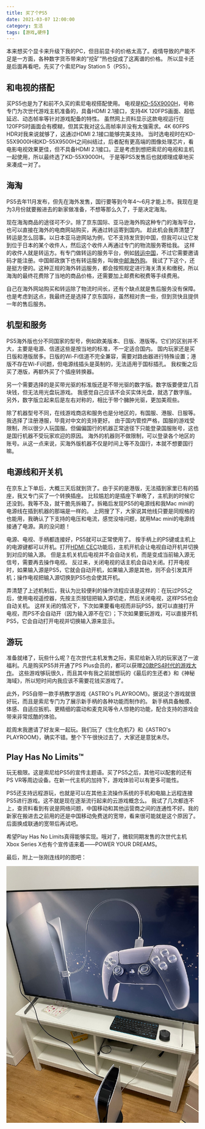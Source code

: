 ```yaml
---
title: 买了个PS5
date: 2021-03-07 12:00:00
category: 生活
tags: [游戏,硬件]
---
```


本来想买个显卡来升级下我的PC，但目前显卡的价格太高了。疫情导致的产能不足是一方面，各种数字货币带来的“挖矿”热也促成了这离谱的价格。
所以显卡还是后面再看吧，先买了个索尼Play Station 5（PS5）。

<!--more-->

## 和电视的搭配

买PS5也是为了和前不久买的索尼电视搭配使用。
电视是[KD-55X9000H](https://www.sonystyle.com.cn/products/bravia/x9000h/kd_55x9000h.html)，号称专门为次世代游戏主机准备的，具备HDMI 2.1接口，支持4K 120FPS画面、超低延迟、动态帧率等针对游戏配备的特性。
虽然网上资料显示这款电视运行在120FPS时画面会有模糊，但其实我对这么高帧率并没有太强需求。4K 60FPS HDR对我来说就够了，这通过HDMI 2.1接口能够完美支持。
当时选电视时在KD-55X9000H和KD-55X9500H之间纠结过，后者配有更高端的图像处理芯片，看电影电视效果更佳，但不具备HDMI 2.1接口。正是考虑到想把索尼的电视和主机一起使用，所以最终选了KD-55X9000H。
于是等PS5发售后也就顺理成章地买来凑成一对了。

## 海淘

PS5去年11月发布，但先在海外发售，国行要等到今年4～6月才能上市。我现在是为3月份就要搬进去的新家做准备，不想等那么久了，于是决定海淘。

现在海淘商品的途径可不少。除了京东国际、亚马逊海外购这种专门的海淘平台，也可以直接在海外的电商网站购买，再通过转运寄到国内。
趁此机会我弄清楚了转运是怎么回事。以日本亚马逊网站为例，它不支持发货到中国，但我可以让它发到位于日本的某个收件人，然后这个收件人再通过专门的物流服务寄给我。
这样的收件人就是转运方。有专门做转运的服务平台，例如[转运中国](https://www.uszcn.com/)，不过它需要邀请码才能注册。中国邮政旗下也有转运服务，叫做[中邮海外购](https://buy.ems.com.cn/)。
我试了下这个，还是挺方便的。这种正规的海外转运服务，都会按照规定进行海关清关和缴税，所以海淘的最终花费除了当地的商品价格，还需要加上邮费和税费等手续费用。

自己在海外网站购买和转运除了物流时间长，还有个缺点就是售后服务没有保障。也是考虑到这点，我最终还是选择了京东国际，虽然相对贵一些，但到货快且提供一年的售后服务。

## 机型和服务

PS5海外版也分不同国家的型号，例如欧美版本、日版、港版等。它们的区别并不大，主要是电源、信道这些是按当地的标准，不一定适合国内。
国内玩家还是买日版和港版居多。日版的Wi-Fi信道不完全兼容，需要对路由器进行特殊设置；港版不存在Wi-Fi问题，但电源线插头是英制的，无法适用于国标插孔。
我权衡之后买了港版，再额外买了个插座转换器。

另一个需要选择的是买带光驱的标准版还是不带光驱的数字版。数字版要便宜几百块钱，但无法用光盘玩游戏。
我感觉自己应该不会买实体光盘，就选了数字版。另外，数字版立起来后是左右对称的，相比于带个臃肿光驱，更加美观些。

除了机器型号不同，在线游戏商店和服务也是分地区的，有国服、港服、日服等。我选择了注册港服，毕竟对中文的支持更好。
由于国内管控严格，国服的游戏受限制，所以很少人玩国服。但偏偏国行的机器正常途径下只能登录国服账号，这也是国行机器不受玩家欢迎的原因。
海外的机器则不做限制，可以登录各个地区的账号。从这一点来说，买海外版机器不仅是时间上等不及国行，本就不想要国行嘛。

## 电源线和开关机

在京东上下单后，大概三天后就到货了。由于买的是港版，无法插到家里已有的插座，我又专门买了一个转换插座。
比较尴尬的是插座下单晚了，主机到的时候它还没到。我等不及，就干脆先拆箱了。拆箱后发现PS5的电源线和我Mac mini的电源线在插到机器的那端是一样的。
上网搜了下，大家说其他线只要是同规格的也能用，我确认了下支持的电压和电流，感觉没啥问题，就用Mac mini的电源线接通了电源。真的没问题！

电源、电视、手柄都连接好，PS5就可以正常使用了。
按手柄上的PS键或主机上的电源键都可以开机。打开[HDMI CEC](https://zhidao.baidu.com/question/64434274.html)功能后，主机开机会让电视自动开机并切换到对应的输入源。
但是主机关机后电视并不会自动关机，而是变成当前输入源无信号，需要再去操作电视。
反过来，关闭电视的话主机会自动关闭。打开电视时，如果输入源是PS5，它就会自动开机，如果输入源是其他，则不会引发其开机；操作电视把输入源切换到PS5也会使其开机。

弄清楚了上述机制后，我认为比较便利的操作流程应该是这样的：在玩过PS5之后，使用电视遥控器，先按主页按钮把输入源切走，然后关闭电视，这样PS5也会自动关机。
这样关闭的情况下，下次如果要看电视而非玩PS5，就可以直接打开电视，而PS不会自动开（因为输入源不在它）；下次如果要玩游戏，可以直接开机PS5，它会自动打开电视并切换输入源来显示。

## 游玩

准备就绪了，玩些什么呢？在次世代主机发售之际，索尼给新入坑的玩家送了一波福利。凡是购买PS5并开通了PS Plus会员的，都可以获赠[20款PS4时代的游戏大作](https://baijiahao.baidu.com/s?id=1684233099747510130)。
这些游戏够玩很久，而且其中有我之前就想玩的《最后的生还者》和《神秘海域》，所以短时间内我应该不需要花钱买游戏了。

此外，PS5自带一款手柄教学游戏《ASTRO's PLAYROOM》。据说这个游戏就很好玩，而且是索尼专门为了展示新手柄的各种功能而制作的。
新手柄具备触摸、体感、自适应扳机、更精细的震动和麦克风等令人惊艳的功能，配合支持的游戏会带来非常炫酷的体验。

趁周末我邀请了好友来一起玩。我们玩了《生化危机7》和《ASTRO's PLAYROOM》，确实不错。整个下午很快过去了，大家还是意犹未尽。

## Play Has No Limits™

玩无极限。这是索尼给PS5的宣传主题语。买了PS5之后，其他可以配套的还有PS VR等周边设备。在新一代主机的加持下，游戏体验可以有更多可能性。

PS5还支持远程游玩，也就是可以在其他主流操作系统的手机和电脑上远程连接PS5进行游戏。这不就是现在逐渐流行起来的云游戏概念么。
我试了几次都连不上，查资料看到有说是网络问题，中国移动和其他运营商之间的连通性不好。我的新家在搬进去之前用的还是中国移动免费送的宽带，看来很可能就是这个原因了。
后面换成联通的宽带后再试吧。

希望Play Has No Limits真得能够实现。哦对了，微软同期发售的次世代主机Xbox Series X也有个宣传语来着——POWER YOUR DREAMS。

最后，附上一张刚连线时的图吧：

![](/images/2021-03-07-ps5.jpg)
